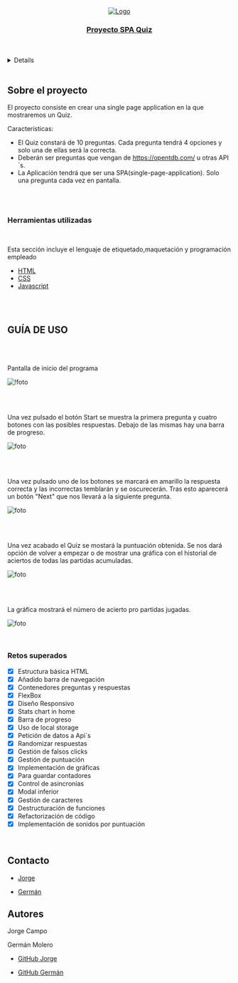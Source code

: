<div align="center">
  <a href="https://github.com/othneildrew/Best-README-Template">
    <img src="./Assets/TriviaQUIZZZZZ.jpg" alt="Logo"
  </a>
 
  <h3 align="center">Proyecto SPA Quiz</h3>

  <br>
  <br>
</div>

<details>
  <ol>
    <li>
      <a href="#sobre-el-proyecto">Sobre el proyecto</a>
      <ul>
        <li><a href="#herramientas-utilizadas">Herramientas utilizadas</a></li>
      </ul>
    </li>
    <li>
      <a href="#empezando">Empezando</a>
      <ul>
        <li><a href="#guía-de-uso">Guía de uso</a></li>
      </ul>
    </li>
    <li><a href="#contacto">Contacto</a></li>   
  </ol>
</details>

<br>

<!-- SOBRE EL PROYECTO -->
## Sobre el proyecto

El proyecto consiste en crear una single page application en la que mostraremos un Quiz.

Características:
* El Quiz constará de 10 preguntas. Cada pregunta tendrá 4 opciones y solo una de ellas será la correcta.
* Deberán ser preguntas que vengan de https://opentdb.com/ u otras API´s.
* La Aplicación tendrá que ser una SPA(single-page-application). Solo una pregunta cada vez en pantalla.

<br><br>


### Herramientas utilizadas

<br>

Esta sección incluye el lenguaje de etiquetado,maquetación y programación empleado

* [HTML](https://html.com/)
* [CSS](https://www.w3schools.com/css/)
* [Javascript](https://www.javascript.com/)

<br><br>


<!--COMIENZO JAVASCRIPT-->

## GUÍA DE USO

<br><br>

Pantalla de inicio del programa


![!foto](./Assets/Pantalla_inicio.PNG)


<br><br>

Una vez pulsado el botón Start se muestra la primera pregunta y cuatro botones con las posibles respuestas. Debajo de las mismas hay una barra de progreso.

![foto](./Assets/ejemplo_quiz.PNG)

<br><br>

Una vez pulsado uno de los botones se marcará en amarillo la respuesta correcta y las incorrectas temblarán y se oscurecerán. Tras esto aparecerá un botón "Next" que nos llevará a la siguiente pregunta.

![foto](./Assets/correct_wrong.PNG)

<br><br>
 
 Una vez acabado el Quiz se mostará la puntuación obtenida. Se nos dará opción de volver a empezar o de mostrar una gráfica con el historial de aciertos de todas las partidas acumuladas.

![foto](./Assets/Puntuaci%C3%B3n.PNG)

<br><br>

La gráfica mostrará el número de acierto pro partidas jugadas.

![foto](./Assets/Gr%C3%A1fica.PNG)


<br>


 ### Retos superados 

- [x] Estructura básica HTML
- [x] Añadido barra de navegación
- [x] Contenedores preguntas y respuestas
- [x] FlexBox
- [x] Diseño Responsivo
- [x] Stats chart in home
- [x] Barra de progreso
- [x] Uso de local storage
- [x] Petición de datos a Api´s 
- [x] Randomizar respuestas
- [x] Gestión de falsos clicks
- [x] Gestión de puntuación
- [x] Implementación de gráficas
- [x] Para guardar contadores
- [x] Control de asincronías
- [x] Modal inferior
- [x] Gestión de caracteres 
- [x] Destructuración de funciones
- [x] Refactorización de código
- [x] Implementación de sonidos por puntuación

<br>

<!-- CONTACTO -->
## Contacto

- [Jorge](mailto:jcampo1982.@outlook.com "Contact me")

- [Germán](mailto:moltorger@gmail.com "Hi!")



## Autores

Jorge Campo

Germán Molero

- [GitHub Jorge](https://github.com/Yorch82 "Jorge Campo")

- [GitHub Germán](https://github.com/Molerog "Germán Molero")



